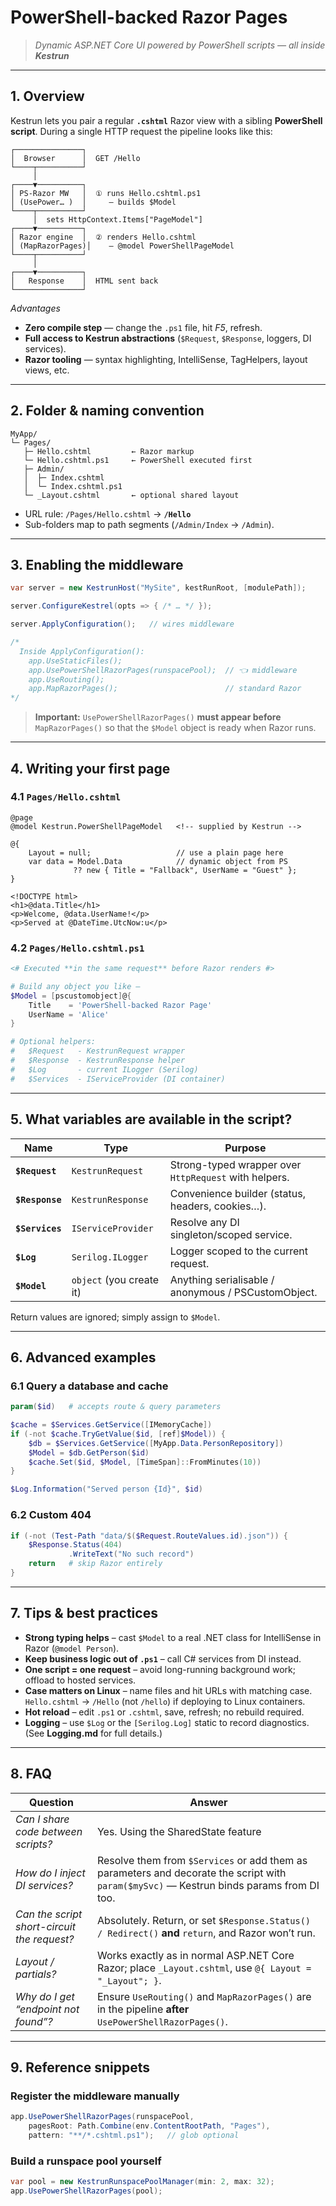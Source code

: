 # PowerShell-backed Razor Pages

> *Dynamic ASP.NET Core UI powered by PowerShell scripts — all inside **Kestrun***

---

## 1. Overview

Kestrun lets you pair a regular **`.cshtml`** Razor view with a sibling **PowerShell script**.
During a single HTTP request the pipeline looks like this:

```text
┌───────────────┐
│  Browser      │  GET /Hello
└────┬──────────┘
     │
┌────▼──────────┐
│ PS-Razor MW   │  ① runs Hello.cshtml.ps1
│ (UsePower… )  │     – builds $Model
└────┬──────────┘
     │  sets HttpContext.Items["PageModel"]
┌────▼──────────┐
│ Razor engine  │  ② renders Hello.cshtml
│ (MapRazorPages)│    – @model PowerShellPageModel
└────┬──────────┘
     │
┌────▼──────────┐
│   Response    │  HTML sent back
└───────────────┘
```

*Advantages*

* **Zero compile step** — change the `.ps1` file, hit *F5*, refresh.
* **Full access to Kestrun abstractions** (`$Request`, `$Response`, loggers, DI services).
* **Razor tooling** — syntax highlighting, IntelliSense, TagHelpers, layout views, etc.

---

## 2. Folder & naming convention

```
MyApp/
└─ Pages/
   ├─ Hello.cshtml         ← Razor markup
   └─ Hello.cshtml.ps1     ← PowerShell executed first
   ├─ Admin/
   │  ├─ Index.cshtml
   │  └─ Index.cshtml.ps1
   └─ _Layout.cshtml       ← optional shared layout
```

* URL rule: `/Pages/Hello.cshtml` → **`/Hello`**
* Sub-folders map to path segments (`/Admin/Index` → `/Admin`).

---

## 3. Enabling the middleware

```csharp
var server = new KestrunHost("MySite", kestRunRoot, [modulePath]);

server.ConfigureKestrel(opts => { /* … */ });

server.ApplyConfiguration();   // wires middleware

/*
  Inside ApplyConfiguration():
    app.UseStaticFiles();
    app.UsePowerShellRazorPages(runspacePool);  // 👈 middleware
    app.UseRouting();
    app.MapRazorPages();                        // standard Razor
*/
```

> **Important:** `UsePowerShellRazorPages()` **must appear before** `MapRazorPages()` so that the `$Model` object is ready when Razor runs.

---

## 4. Writing your first page

### 4.1 `Pages/Hello.cshtml`

```razor
@page
@model Kestrun.PowerShellPageModel   <!-- supplied by Kestrun -->

@{
    Layout = null;                   // use a plain page here
    var data = Model.Data            // dynamic object from PS
              ?? new { Title = "Fallback", UserName = "Guest" };
}

<!DOCTYPE html>
<h1>@data.Title</h1>
<p>Welcome, @data.UserName!</p>
<p>Served at @DateTime.UtcNow:u</p>
```

### 4.2 `Pages/Hello.cshtml.ps1`

```powershell
<# Executed **in the same request** before Razor renders #>

# Build any object you like –
$Model = [pscustomobject]@{
    Title    = 'PowerShell-backed Razor Page'
    UserName = 'Alice'
}

# Optional helpers:
#   $Request   - KestrunRequest wrapper
#   $Response  - KestrunResponse helper
#   $Log       - current ILogger (Serilog)
#   $Services  - IServiceProvider (DI container)
```

---

## 5. What variables are available in the script?

| Name            | Type                     | Purpose                                               |
|-----------------|--------------------------|-------------------------------------------------------|
| **`$Request`**  | `KestrunRequest`         | Strong-typed wrapper over `HttpRequest` with helpers. |
| **`$Response`** | `KestrunResponse`        | Convenience builder (status, headers, cookies…).      |
| **`$Services`** | `IServiceProvider`       | Resolve any DI singleton/scoped service.              |
| **`$Log`**      | `Serilog.ILogger`        | Logger scoped to the current request.                 |
| **`$Model`**    | `object` (you create it) | Anything serialisable / anonymous / PSCustomObject.   |

Return values are ignored; simply assign to `$Model`.

---

## 6. Advanced examples

### 6.1 Query a database and cache

```powershell
param($id)   # accepts route & query parameters

$cache = $Services.GetService([IMemoryCache])
if (-not $cache.TryGetValue($id, [ref]$Model)) {
    $db = $Services.GetService([MyApp.Data.PersonRepository])
    $Model = $db.GetPerson($id)
    $cache.Set($id, $Model, [TimeSpan]::FromMinutes(10))
}

$Log.Information("Served person {Id}", $id)
```

### 6.2 Custom 404

```powershell
if (-not (Test-Path "data/$($Request.RouteValues.id).json")) {
    $Response.Status(404)
             .WriteText("No such record")
    return   # skip Razor entirely
}
```

---

## 7. Tips & best practices

* **Strong typing helps** – cast `$Model` to a real .NET class for IntelliSense in Razor (`@model Person`).
* **Keep business logic out of `.ps1`** – call C# services from DI instead.
* **One script = one request** – avoid long-running background work; offload to hosted services.
* **Case matters on Linux** – name files and hit URLs with matching case.
  `Hello.cshtml` → `/Hello` (not `/hello`) if deploying to Linux containers.
* **Hot reload** – edit `.ps1` or `.cshtml`, save, refresh; no rebuild required.
* **Logging** – use `$Log` or the `[Serilog.Log]` static to record diagnostics.
  (See **Logging.md** for full details.)

---

## 8. FAQ

| Question                                    | Answer                                                                                                                                   |
|---------------------------------------------|------------------------------------------------------------------------------------------------------------------------------------------|
| *Can I share code between scripts?*         | Yes. Using the SharedState feature                                                                                                       |
| *How do I inject DI services?*              | Resolve them from `$Services` or add them as parameters and decorate the script with `param($mySvc)` — Kestrun binds params from DI too. |
| *Can the script short-circuit the request?* | Absolutely. Return, or set `$Response.Status() / Redirect()` **and** `return`, and Razor won’t run.                                      |
| *Layout / partials?*                        | Works exactly as in normal ASP.NET Core Razor; place `_Layout.cshtml`, use `@{ Layout = "_Layout"; }`.                                   |
| *Why do I get “endpoint not found”?*        | Ensure `UseRouting()` and `MapRazorPages()` are in the pipeline **after** `UsePowerShellRazorPages()`.                                   |

---

## 9. Reference snippets

### Register the middleware manually

```csharp
app.UsePowerShellRazorPages(runspacePool,
    pagesRoot: Path.Combine(env.ContentRootPath, "Pages"),
    pattern: "**/*.cshtml.ps1");   // glob optional
```

### Build a runspace pool yourself

```csharp
var pool = new KestrunRunspacePoolManager(min: 2, max: 32);
app.UsePowerShellRazorPages(pool);
```

 